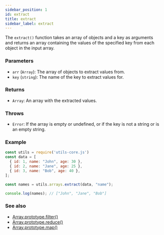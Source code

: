 ```yaml
---
sidebar_position: 1
id: extract
title: extract
sidebar_label: extract
---
```


The `extract()` function takes an array of objects and a key as arguments and returns an array containing the values of the specified key from each object in the input array.
### Parameters
- `arr` (`Array`): The array of objects to extract values from.
- `key` (`string`): The name of the key to extract values for.

### Returns
- `Array`: An array with the extracted values.

### Throws
- `Error`: If the array is empty or undefined, or if the key is not a string or is an empty string.

### Example

```js
const utils = require('utils-core.js')
const data = [
  { id: 1, name: "John", age: 30 },
  { id: 2, name: "Jane", age: 25 },
  { id: 3, name: "Bob", age: 40 },
];

const names = utils.arrays.extract(data, "name");

console.log(names); // ["John", "Jane", "Bob"]
```

### See also

- [Array.prototype.filter()](https://developer.mozilla.org/en-US/docs/Web/JavaScript/Reference/Global_Objects/Array/filter)
- [Array.prototype.reduce()](https://developer.mozilla.org/en-US/docs/Web/JavaScript/Reference/Global_Objects/Array/reduce)
- [Array.prototype.map()](https://developer.mozilla.org/en-US/docs/Web/JavaScript/Reference/Global_Objects/Array/map)
